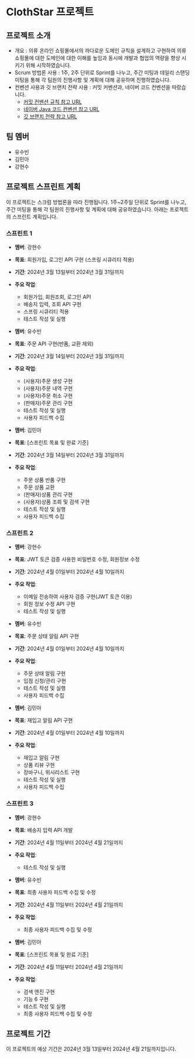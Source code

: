 # ClothStar 프로젝트

## 프로젝트 소개

- 개요 : 의류 온라인 쇼핑몰에서의 까다로운 도메인 규칙을 설계하고 구현하여 의류 쇼핑몰에 대한 도메인에 대한 이해를 높임과 동시에 개발과 협업의 역량을 향상 시키기 위해 시작하였습니다.
- Scrum 방법론 사용 : 1주, 2주 단위로 Sprint를 나누고, 주간 미팅과 데일리 스탠딩 미팅을 통해 각 팀원의 진행사항 및 계획에 대해 공유하며 진행하였습니다.
- 컨벤션 사용과 깃 브랜치 전략 사용 : 커밋 커벤션과, 네이버 코드 컨벤션을 따랐습니다.
    - [커밋 컨벤션 규칙 참고 URL](https://velog.io/@shin6403/Git-git-%EC%BB%A4%EB%B0%8B-%EC%BB%A8%EB%B2%A4%EC%85%98-%EC%84%A4%EC%A0%95%ED%95%98%EA%B8%B0)
    - [네이버 Java 코드 컨벤션 참고 URL](https://bestinu.tistory.com/64)
    - [깃 브랜치 전략 참고 URL](https://hudi.blog/git-branch-strategy/)

## 팀 멤버

- 유수빈
- 김민아
- 강현수

## 프로젝트 스프린트 계획

이 프로젝트는 스크럼 방법론을 따라 진행됩니다. 1주~2주일 단위로 Sprint를 나누고, 주간 미팅을 통해 각 팀원의 진행사항 및 계획에 대해 공유하였습니다. 아래는 프로젝트의 스프린트 계획입니다.

### 스프린트 1

- **멤버**: 강현수
- **목표**: 회원가입, 로그인 API 구현 (스프링 시큐리티 적용)
- **기간**: 2024년 3월 13일부터 2024년 3월 31일까지
- **주요 작업**:
    - 회원가입, 회원조회, 로그인 API
    - 배송지 입력, 조회 API 구현
    - 스프링 시큐리티 적용
    - 테스트 작성 및 실행

- **멤버**: 유수빈
- **목표**: 주문 API 구현(반품, 교환 제외)
- **기간**: 2024년 3월 14일부터 2024년 3월 31일까지
- **주요 작업**:
    - (사용자)주문 생성 구현
    - (사용자)주문 내역 구현
    - (사용자)주문 취소 구현
    - (판매자)주문 관리 구현
    - 테스트 작성 및 실행
    - 사용자 피드백 수집

- **멤버**: 김민아
- **목표**: [스프린트 목표 및 완료 기준]
- **기간**: 2024년 3월 14일부터 2024년 3월 31일까지
- **주요 작업**:
    - 주문 상품 반품 구현
    - 주문 상품 교환
    - (판매자)상품 관리 구현
    - (사용자)상품 조회 및 검색 구현
    - 테스트 작성 및 실행
    - 사용자 피드백 수집

### 스프린트 2

- **멤버**: 강현수
- **목표**: JWT 토큰 검증 사용한 비밀번호 수정, 회원정보 수정
- **기간**: 2024년 4월 01일부터 2024년 4월 10일까지
- **주요 작업**:
    - 이메일 전송하여 사용자 검증 구현(JWT 토큰 이용)
    - 회원 정보 수정 API 구현
    - 테스트 작성 및 실행

- **멤버**: 유수빈
- **목표**: 주문 상태 알림 API 구현
- **기간**: 2024년 4월 01일부터 2024년 4월 10일까지
- **주요 작업**:
    - 주문 상태 알림 구현
    - 입점 신청/관리 구현
    - 테스트 작성 및 실행
    - 사용자 피드백 수집

- **멤버**: 김민아
- **목표**: 재입고 알림 API 구현
- **기간**: 2024년 4월 01일부터 2024년 4월 10일까지
- **주요 작업**:
    - 재입고 알림 구현
    - 상품 리뷰 구현
    - 장바구니, 위시리스트 구현
    - 테스트 작성 및 실행
    - 사용자 피드백 수집

### 스프린트 3

- **멤버**: 강현수
- **목표**: 배송지 입력 API 개발
- **기간**: 2024년 4월 11일부터 2024년 4월 21일까지
- **주요 작업**:
    - 테스트 작성 및 실행

- **멤버**: 유수빈
- **목표**: 최종 사용자 피드백 수집 및 수정
- **기간**: 2024년 4월 11일부터 2024년 4월 21일까지
- **주요 작업**:
    - 최종 사용자 피드백 수집 및 수정

- **멤버**: 김민아
- **목표**: [스프린트 목표 및 완료 기준]
- **기간**: 2024년 4월 11일부터 2024년 4월 21일까지
- **주요 작업**:
    - 검색 엔진 구현
    - 기능 6 구현
    - 테스트 작성 및 실행
    - 최종 사용자 피드백 수집 및 수정

## 프로젝트 기간

이 프로젝트의 예상 기간은 2024년 3월 13일부터 2024년 4월 21일까지입니다.
